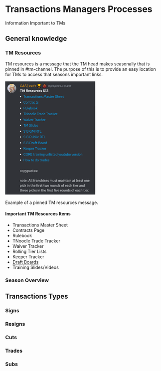 # Transactions Managers Processes

Information Important to TMs

## General knowledge

### TM Resources

TM resources is a message that the TM head makes seasonally that is pinned in #tm-channel. The purpose of this is to provide an easy location for TMs to access that seasons important links.

<img src="assets\20240129_160602_2024-01-29_16-02.png" width="289" height="363">

Example of a pinned TM resources message.

#### Important TM Resources Items

* Transactions Master Sheet
* Contracts Page
* Rulebook
* TNoodle Trade Tracker
* Waiver Tracker
* Rolling Tier Lists
* Keeper Tracker
* [Draft Boards](/DB.md)
* Training Slides/Videos

### Season Overview

## Transactions Types

### Signs

### Resigns

### Cuts

### Trades

### Subs
